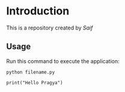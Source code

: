 # Introduction


This is a repository created by *Saif*


## Usage


Run this command to execute the application:


`python filename.py`

 

```
print("Hello Pragya")